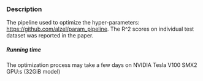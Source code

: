 ### Description
The pipeline used to optimize the hyper-parameters: https://github.com/alzel/param_pipeline. The R^2 scores on individual test dataset was reported in the paper.

##### Running time
The optimization process may take a few days on NVIDIA Tesla V100 SMX2 GPU:s (32GiB model)
